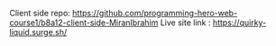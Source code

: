 Client side repo: https://github.com/programming-hero-web-course1/b8a12-client-side-MiranIbrahim
Live site link : https://quirky-liquid.surge.sh/

